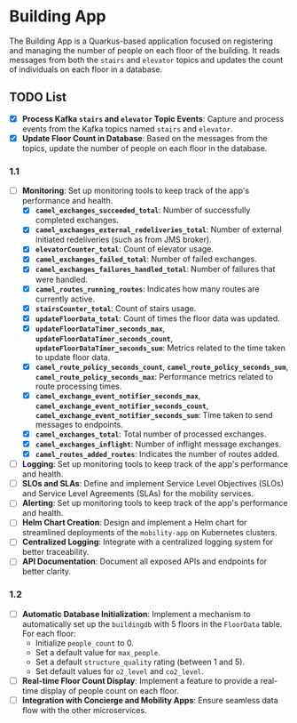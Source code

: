 # Building App

The Building App is a Quarkus-based application focused on registering and managing the number of people on each floor of the building. It reads messages from both the `stairs` and `elevator` topics and updates the count of individuals on each floor in a database.

## TODO List
- [X] **Process Kafka `stairs` and `elevator` Topic Events**: Capture and process events from the Kafka topics named `stairs` and `elevator`.
- [X] **Update Floor Count in Database**: Based on the messages from the topics, update the number of people on each floor in the database.
 ### 1.1 
- [ ] **Monitoring**: Set up monitoring tools to keep track of the app's performance and health.
  - [X] **`camel_exchanges_succeeded_total`**: Number of successfully completed exchanges.
  - [X] **`camel_exchanges_external_redeliveries_total`**: Number of external initiated redeliveries (such as from JMS broker).
  - [X] **`elevatorCounter_total`**: Count of elevator usage.
  - [X] **`camel_exchanges_failed_total`**: Number of failed exchanges.
  - [X] **`camel_exchanges_failures_handled_total`**: Number of failures that were handled.
  - [X] **`camel_routes_running_routes`**: Indicates how many routes are currently active.
  - [X] **`stairsCounter_total`**: Count of stairs usage.
  - [X] **`updateFloorData_total`**: Count of times the floor data was updated.
  - [X] **`updateFloorDataTimer_seconds_max`**, **`updateFloorDataTimer_seconds_count`**, **`updateFloorDataTimer_seconds_sum`**: Metrics related to the time taken to update floor data.
  - [X] **`camel_route_policy_seconds_count`**, **`camel_route_policy_seconds_sum`**, **`camel_route_policy_seconds_max`**: Performance metrics related to route processing times.
  - [X] **`camel_exchange_event_notifier_seconds_max`**, **`camel_exchange_event_notifier_seconds_count`**, **`camel_exchange_event_notifier_seconds_sum`**: Time taken to send messages to endpoints.
  - [X] **`camel_exchanges_total`**: Total number of processed exchanges.
  - [X] **`camel_exchanges_inflight`**: Number of inflight message exchanges.
  - [X] **`camel_routes_added_routes`**: Indicates the number of routes added.
- [ ] **Logging**: Set up monitoring tools to keep track of the app's performance and health.
- [ ] **SLOs and SLAs**: Define and implement Service Level Objectives (SLOs) and Service Level Agreements (SLAs) for the mobility services.
- [ ] **Alerting**: Set up monitoring tools to keep track of the app's performance and health.
- [ ] **Helm Chart Creation**: Design and implement a Helm chart for streamlined deployments of the `mobility-app` on Kubernetes clusters.
- [ ] **Centralized Logging**: Integrate with a centralized logging system for better traceability.
- [ ] **API Documentation**: Document all exposed APIs and endpoints for better clarity.
### 1.2
- [ ] **Automatic Database Initialization**: Implement a mechanism to automatically set up the `buildingdb` with 5 floors in the `FloorData` table. For each floor:
  - Initialize `people_count` to 0.
  - Set a default value for `max_people`.
  - Set a default `structure_quality` rating (between 1 and 5).
  - Set default values for `o2_level` and `co2_level`.
- [ ] **Real-time Floor Count Display**: Implement a feature to provide a real-time display of people count on each floor.
- [ ] **Integration with Concierge and Mobility Apps**: Ensure seamless data flow with the other microservices.
